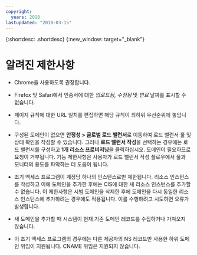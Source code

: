 ```yaml
---
copyright:
  years: 2018
lastupdated: "2018-03-15"
---
```


{:shortdesc: .shortdesc}
{:new_window: target="_blank"}

# 알려진 제한사항

 * Chrome을 사용하도록 권장합니다. 

 * Firefox 및 Safari에서 인증서에 대한 *업로드됨*, *수정됨* 및 *만료* 날짜를 표시할 수 없습니다. 

 * 페이지 규칙에 대한 URL 일치를 편집하면 해당 규칙이 최하위 우선순위에 놓입니다. 
 
 * 구성된 도메인이 없으면 **안정성 > 글로벌 로드 밸런서**로 이동하여 로드 밸런서 풀 및 상태 확인을 작성할 수 있습니다. 그러나 **로드 밸런서 작성**을 선택하는 경우에는 로드 밸런서를 구성하고 **1개 리소스 프로비저닝**을 클릭하십시오. 도메인이 필요하므로 요청이 거부됩니다. 기능 제한사항은 사용자가 로드 밸런서 작성 플로우에서 풀과 모니터의 용도를 파악하는 데 도움이 됩니다. 
 
 * 조기 액세스 프로그램이 계정당 하나의 인스턴스로만 제한됩니다. 리소스 인스턴스를 작성하고 이에 도메인을 추가한 후에는 CIS에 대한 새 리소스 인스턴스를 추가할 수 없습니다. 이 제한사항은 시범 도메인을 삭제한 후에 도메인을 다시 동일한 리소스 인스턴스에 추가하려는 경우에도 적용됩니다. 이를 수행하려고 시도하면 오류가 발생합니다. 

 * 새 도메인을 추가할 때 시스템이 현재 기존 도메인 레코드를 수집하거나 가져오지 않습니다. 

 * 이 조기 액세스 프로그램의 경우에는 다른 제공자의 NS 레코드만 사용한 하위 도메인 위임이 지원됩니다. CNAME 위임은 지원되지 않습니다. 
